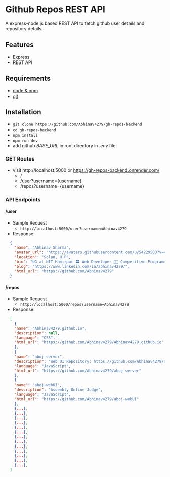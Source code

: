 # Github Repos REST API

A express-node.js based REST API to fetch github user details and repository details.

## Features

- Express
- REST API

## Requirements

- [node & npm](https://nodejs.org/en/)
- [git](https://git-scm.com/)

## Installation

- `git clone https://github.com/Abhinav4279/gh-repos-backend`
- `cd gh-repos-backend`
- `npm install`
- `npm run dev`
-  add github _BASE\_URL_  in root directory in _.env_ file.

### GET Routes

- visit http://localhost:5000 or https://gh-repos-backend.onrender.com/
  - /
  - /user?username={username}
  - /repos?username={username}

### API Endpoints

#### /user

- Sample Request
  - `http://localhost:5000/user?username=Abhinav4279`
- Response: 
```json
  {
    "name": "Abhinav Sharma",
    "avatar_url": "https://avatars.githubusercontent.com/u/54229503?v=4",
    "location": "Solan, H.P",
    "bio": "UG at NIT Hamirpur 🏛️ Web Developer 👨‍💻 Competitive Programmer 📊",
    "blog": "https://www.linkedin.com/in/abhinav4279/",
    "html_url": "https://github.com/Abhinav4279"
  }
```

#### /repos

- Sample Request
  - `http://localhost:5000/repos?username=Abhinav4279`
- Response:
```json
  [
    {
    "name": "Abhinav4279.github.io",
    "description": null,
    "language": "CSS",
    "html_url": "https://github.com/Abhinav4279/Abhinav4279.github.io"
    },
    {
    "name": "aboj-server",
    "description": "Web UI Repository: https://github.com/Abhinav4279/aboj-webUI",
    "language": "JavaScript",
    "html_url": "https://github.com/Abhinav4279/aboj-server"
    },
    {
    "name": "aboj-webUI",
    "description": "Assembly Online Judge",
    "language": "JavaScript",
    "html_url": "https://github.com/Abhinav4279/aboj-webUI"
    },
    {...},
    {...},
    {...},
    {...},
    {...},
    {...},
    {...},
    {...},
    {...},
    {...},
    {...},
    {...},
    {...},
  ]
```